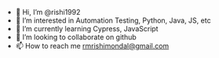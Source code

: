 - 👋 Hi, I’m @rishi1992
- 👀 I’m interested in Automation Testing, Python, Java, JS, etc
- 🌱 I’m currently learning Cypress, JavaScript
- 💞️ I’m looking to collaborate on github
- 📫 How to reach me rmrishimondal@gmail.com

<!---
rishi1992/rishi1992 is a ✨ special ✨ repository because its `README.md` (this file) appears on your GitHub profile.
You can click the Preview link to take a look at your changes.
--->
